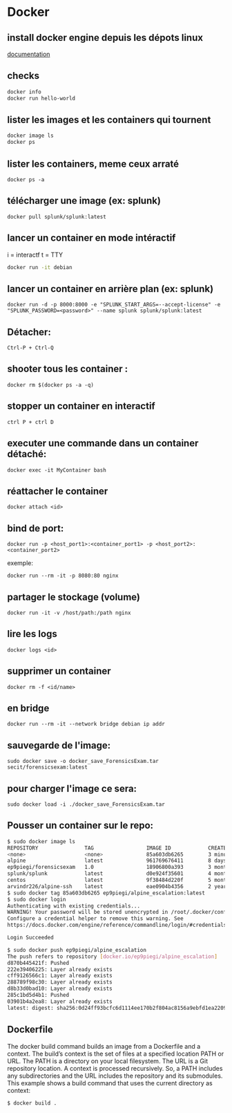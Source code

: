 # Docker

## install docker engine depuis les dépots linux

[documentation](https://docs.docker.com/engine/install/ubuntu/#install-using-the-repository)

## checks

```sh
docker info
docker run hello-world
```

## lister les images et les containers qui tournent

```sh
docker image ls
docker ps
```

## lister les containers, meme ceux arraté

`docker ps -a`

## télécharger une image (ex: splunk)

`docker pull splunk/splunk:latest`

## lancer un container en mode intéractif

i = interactf
t = TTY

```sh
docker run -it debian
```

## lancer un container en arrière plan (ex: splunk)

`docker run -d -p 8000:8000 -e "SPLUNK_START_ARGS=--accept-license" -e "SPLUNK_PASSWORD=<password>" --name splunk splunk/splunk:latest`

## Détacher: 

`Ctrl-P + Ctrl-Q`

## shooter tous les container : 

`docker rm $(docker ps -a -q)`

## stopper un container en interactif 

`ctrl P + ctrl D`

## executer une commande dans un container détaché:

`docker exec -it MyContainer bash`

## réattacher le container

`docker attach <id>`

## bind de port: 

`docker run -p <host_port1>:<container_port1> -p <host_port2>:<container_port2>`

exemple:

`docker run --rm -it -p 8080:80 nginx`

## partager le stockage (volume)

`docker run -it -v /host/path:/path nginx`

## lire les logs

`docker logs <id>`

## supprimer un container

`docker rm -f <id/name>`

## en bridge

`docker run --rm -it --network bridge debian ip addr`

## sauvegarde de l'image: 

`sudo docker save -o docker_save_ForensicsExam.tar secit/forensicsexam:latest`

## pour charger l'image ce sera: 

`sudo docker load -i ./docker_save_ForensicsExam.tar`

## Pousser un container sur le repo: 

```bash
$ sudo docker image ls
REPOSITORY               TAG                 IMAGE ID            CREATED             SIZE
<none>                   <none>              85a603db6265        3 minutes ago       218MB
alpine                   latest              961769676411        8 days ago          5.58MB
ep9piegi/forensicsexam   1.0                 18906800a393        3 months ago        620MB
splunk/splunk            latest              d0e924f35601        4 months ago        537MB
centos                   latest              9f38484d220f        5 months ago        202MB
arvindr226/alpine-ssh    latest              eae0904b4356        2 years ago         11.3MB
$ sudo docker tag 85a603db6265 ep9piegi/alpine_escalation:latest
$ sudo docker login
Authenticating with existing credentials...
WARNING! Your password will be stored unencrypted in /root/.docker/config.json.
Configure a credential helper to remove this warning. See
https://docs.docker.com/engine/reference/commandline/login/#credentials-store

Login Succeeded

$ sudo docker push ep9piegi/alpine_escalation
The push refers to repository [docker.io/ep9piegi/alpine_escalation]
d870b445421f: Pushed 
222e39406225: Layer already exists 
cff9126566c1: Layer already exists 
288789f98c30: Layer already exists 
d8b33d0bad10: Layer already exists 
285c1bd5d4b1: Pushed 
03901b4a2ea8: Layer already exists 
latest: digest: sha256:0d24ff93bcfc6d1114ee170b2f804ac8156a9ebfd1ea22098708795078334776 size: 1780
```

## Dockerfile

The docker build command builds an image from a Dockerfile and a context. The build’s context is the set of files at a specified location PATH or URL. The PATH is a directory on your local filesystem. The URL is a Git repository location.
A context is processed recursively. So, a PATH includes any subdirectories and the URL includes the repository and its submodules. This example shows a build command that uses the current directory as context:

```bash
$ docker build .
```




